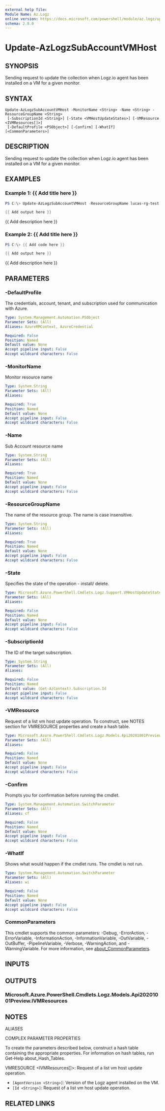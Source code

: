 ```yaml
---
external help file:
Module Name: Az.Logz
online version: https://docs.microsoft.com/powershell/module/az.logz/update-azlogzsubaccountvmhost
schema: 2.0.0
---
```


# Update-AzLogzSubAccountVMHost

## SYNOPSIS
Sending request to update the collection when Logz.io agent has been installed on a VM for a given monitor.

## SYNTAX

```
Update-AzLogzSubAccountVMHost -MonitorName <String> -Name <String> -ResourceGroupName <String>
 [-SubscriptionId <String>] [-State <VMHostUpdateStates>] [-VMResource <IVMResources[]>]
 [-DefaultProfile <PSObject>] [-Confirm] [-WhatIf] [<CommonParameters>]
```

## DESCRIPTION
Sending request to update the collection when Logz.io agent has been installed on a VM for a given monitor.

## EXAMPLES

### Example 1: {{ Add title here }}
```powershell
PS C:\> Update-AzLogzSubAccountVMHost -ResourceGroupName lucas-rg-test -MonitorName pwsh-logz04 -Name logz-pwshsub01 -VMResource $vmResource -State 'Install'

{{ Add output here }}
```

{{ Add description here }}

### Example 2: {{ Add title here }}
```powershell
PS C:\> {{ Add code here }}

{{ Add output here }}
```

{{ Add description here }}

## PARAMETERS

### -DefaultProfile
The credentials, account, tenant, and subscription used for communication with Azure.

```yaml
Type: System.Management.Automation.PSObject
Parameter Sets: (All)
Aliases: AzureRMContext, AzureCredential

Required: False
Position: Named
Default value: None
Accept pipeline input: False
Accept wildcard characters: False
```

### -MonitorName
Monitor resource name

```yaml
Type: System.String
Parameter Sets: (All)
Aliases:

Required: True
Position: Named
Default value: None
Accept pipeline input: False
Accept wildcard characters: False
```

### -Name
Sub Account resource name

```yaml
Type: System.String
Parameter Sets: (All)
Aliases:

Required: True
Position: Named
Default value: None
Accept pipeline input: False
Accept wildcard characters: False
```

### -ResourceGroupName
The name of the resource group.
The name is case insensitive.

```yaml
Type: System.String
Parameter Sets: (All)
Aliases:

Required: True
Position: Named
Default value: None
Accept pipeline input: False
Accept wildcard characters: False
```

### -State
Specifies the state of the operation - install/ delete.

```yaml
Type: Microsoft.Azure.PowerShell.Cmdlets.Logz.Support.VMHostUpdateStates
Parameter Sets: (All)
Aliases:

Required: False
Position: Named
Default value: None
Accept pipeline input: False
Accept wildcard characters: False
```

### -SubscriptionId
The ID of the target subscription.

```yaml
Type: System.String
Parameter Sets: (All)
Aliases:

Required: False
Position: Named
Default value: (Get-AzContext).Subscription.Id
Accept pipeline input: False
Accept wildcard characters: False
```

### -VMResource
Request of a list vm host update operation.
To construct, see NOTES section for VMRESOURCE properties and create a hash table.

```yaml
Type: Microsoft.Azure.PowerShell.Cmdlets.Logz.Models.Api20201001Preview.IVMResources[]
Parameter Sets: (All)
Aliases:

Required: False
Position: Named
Default value: None
Accept pipeline input: False
Accept wildcard characters: False
```

### -Confirm
Prompts you for confirmation before running the cmdlet.

```yaml
Type: System.Management.Automation.SwitchParameter
Parameter Sets: (All)
Aliases: cf

Required: False
Position: Named
Default value: None
Accept pipeline input: False
Accept wildcard characters: False
```

### -WhatIf
Shows what would happen if the cmdlet runs.
The cmdlet is not run.

```yaml
Type: System.Management.Automation.SwitchParameter
Parameter Sets: (All)
Aliases: wi

Required: False
Position: Named
Default value: None
Accept pipeline input: False
Accept wildcard characters: False
```

### CommonParameters
This cmdlet supports the common parameters: -Debug, -ErrorAction, -ErrorVariable, -InformationAction, -InformationVariable, -OutVariable, -OutBuffer, -PipelineVariable, -Verbose, -WarningAction, and -WarningVariable. For more information, see [about_CommonParameters](http://go.microsoft.com/fwlink/?LinkID=113216).

## INPUTS

## OUTPUTS

### Microsoft.Azure.PowerShell.Cmdlets.Logz.Models.Api20201001Preview.IVMResources

## NOTES

ALIASES

COMPLEX PARAMETER PROPERTIES

To create the parameters described below, construct a hash table containing the appropriate properties. For information on hash tables, run Get-Help about_Hash_Tables.


VMRESOURCE <IVMResources[]>: Request of a list vm host update operation.
  - `[AgentVersion <String>]`: Version of the Logz agent installed on the VM.
  - `[Id <String>]`: Request of a list vm host update operation.

## RELATED LINKS

